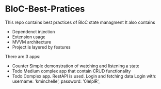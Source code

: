 # BloC-Best-Pratices

This repo contains best practices of BloC state managment
It also contains
- Dependenct injection
- Extension usage
- MVVM architecture
- Project is layered by features

There are 3 apps:
- Counter
Simple demonstration of watching and listening a state
- Todo
Medium complex app that contain CRUD functionality 
- Todo 
Complex app. RestAPI is used. Login and fetching data
Login with: 
    username: 'kminchelle',
    password: '0lelplR',

